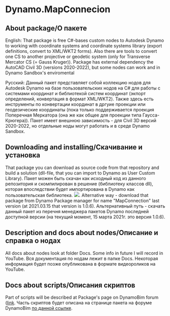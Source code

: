 # Dynamo.MapConnecion
## About package/О пакете
English: That package is free C#-bases custom nodes to Autodesk Dynamo to working with coordinate systems and coordinate systems library (export definitions, convert to XML/WKT2 forms). Also there are tools to convert one CS to another projective or geodetic system (only for Transverse Mercator CS (= Gauss Kruger)). Package has external dependency the AutoCAD Civil 3D (versions 2020-2022), but some nodes can work and in Dynamo Sandbox's enviromental

Русский: Данный пакет представляет собой коллекцию нодов для Autodesk Dynamo на базе пользовательских нодов на C# для работы с системами координат и библиотекой систем координат (экпорт определений, конвертация в формат XML/WKT2). Также здесь есть инструменты по конвертации координат в дргуие проекции или геодезические координаты (пока только поддерживается проекция Поперечная Меркатора (она же как общее для проекции типа Гаусса-Крюгера)). Пакет имеет внешнюю зависимость - для Civil 3D версий 2020-2022, но отдельные ноды могут работать и в среде Dynamo Sandbox.
## Downloading and installing/Скачивание и установка
That package you can download as source code from that repository and build a solution (dll-file, that you can import to Dynamo as User Custom Library).
Пакет можен быть скачан как исходный код из данного репозитория и скомпилирован в решение (библиотеку классов dll), которая впоследствии будет импортирована в Dynamo как пользовательская библиотека.
![](C:\Work\Code\Dynamo.MapConnection\Docs\Screen\Image1.png). 
Alternative way - download that package from Dynamo Package manager for name "MapConnection" last version (at 2021.03.15 that version is 1.0.6).
Альтернативный путь - скачать данный пакет из перечня менеджера пакетов Dynamo последней доступной версии (на текущий момент, 15 марта 2021г. это версия 1.0.6).
## Description and docs about nodes/Описание и справка о нодах
All docs about nodes look at folder Docs. Some info in future I will record in YouTube.
Вся документация по нодам лежит в папке Docs. Некоторая информация будет позже опубликована в формате видеороликов на YouTube.
## Docs about scripts/Описания скриптов
Part of scripts will be described at Package's page on DynamoBim forum ([link](https://forum.dynamobim.com/t/new-package-for-geospatial-coordinate-systems-and-tools-to-mapcslibrary/57126). 
Часть скриптов будет описана на странице пакета на форуме DynamoBim [по данной ссылке](https://forum.dynamobim.com/t/new-package-for-geospatial-coordinate-systems-and-tools-to-mapcslibrary/57126).
